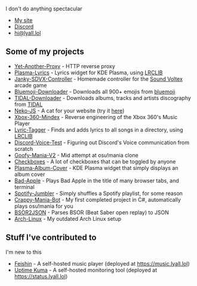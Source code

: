 I don't do anything spectacular

* [My site](https://lyall.lol)
* [Discord](https://discord.lyall.lol)
* [hi@lyall.lol](mailto:hi@lyall.lol)

## Some of my projects
* [Yet-Another-Proxy](https://github.com/Lyall-A/Yet-Another-Proxy) - HTTP reverse proxy
* [Plasma-Lyrics](https://github.com/Lyall-A/Plasma-Lyrics) - Lyrics widget for KDE Plasma, using [LRCLIB](https://lrclib.net)
* [Janky-SDVX-Controller](https://github.com/Lyall-A/Janky-SDVX-Controller) - Homemade controller for the [Sound Voltex](https://p.eagate.573.jp/game/sdvx) arcade game
* [Bluemoji-Downloader](https://github.com/Lyall-A/Bluemoji-Downloader) - Downloads all 900+ emojis from [bluemoji](https://bluemoji.io)
* [TIDAL-Downloader](https://github.com/Lyall-A/TIDAL-Downloader) - Downloads albums, tracks and artists discography from [TIDAL](https://tidal.com)
* [Neko-JS](https://github.com/Lyall-A/Neko-JS) - A cat for your website (try it [here](https://lyall-a.github.io/Neko-JS))
* [Xbox-360-Mindex](https://github.com/Lyall-A/Xbox-360-Mindex) - Reverse engineering of the Xbox 360's Music Player
* [Lyric-Tagger](https://github.com/Lyall-A/Lyric-Tagger) - Finds and adds lyrics to all songs in a directory, using [LRCLIB](https://lrclib.net)
* [Discord-Voice-Test](https://github.com/Lyall-A/Discord-Voice-Test) - Figuring out Discord's Voice communication from scratch
* [Goofy-Mania-V2](https://github.com/Lyall-A/Goofy-Mania-V2) - Mid attempt at osu!mania clone
* [Checkboxes](https://github.com/Lyall-A/Checkboxes) - A lot of checkboxes that can be toggled by anyone
* [Plasma-Album-Cover](https://github.com/Lyall-A/Plasma-Album-Cover) - KDE Plasma widget that simply displays an album cover
* [Bad-Apple](https://github.com/Lyall-A/Bad-Apple) - Plays Bad Apple in the title of many browser tabs, and terminal
* [Spotify-Jumbler](https://github.com/Lyall-A/Spotify-Jumbler) - Simply shuffles a Spotify playlist, for some reason
* [Crappy-Mania-Bot](https://github.com/Lyall-A/Crappy-Mania-Bot) - My first completed project in C#, automatically plays osu!mania for you
* [BSOR2JSON](https://github.com/Lyall-A/BSOR2JSON) - Parses BSOR (Beat Saber open replay) to JSON
* [Arch-Linux](https://github.com/Lyall-A/Arch-Linux) - My outdated Arch Linux setup

## Stuff I've contributed to
I'm new to this
* [Feishin](https://github.com/jeffvli/feishin/commits?author=Lyall-A) - A self-hosted music player (deployed at https://music.lyall.lol)
* [Uptime Kuma](https://github.com/louislam/uptime-kuma/commits?author=Lyall-A) - A self-hosted monitoring tool (deployed at https://status.lyall.lol)
